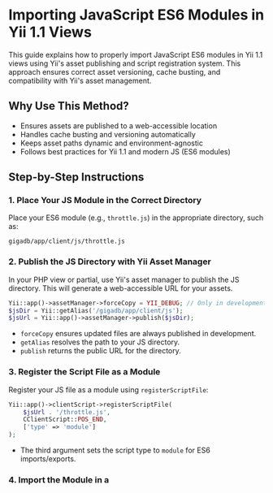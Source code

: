 # Importing JavaScript ES6 Modules in Yii 1.1 Views

This guide explains how to properly import JavaScript ES6 modules in Yii 1.1 views using Yii's asset publishing and script registration system. This approach ensures correct asset versioning, cache busting, and compatibility with Yii's asset management.

## Why Use This Method?
- Ensures assets are published to a web-accessible location
- Handles cache busting and versioning automatically
- Keeps asset paths dynamic and environment-agnostic
- Follows best practices for Yii 1.1 and modern JS (ES6 modules)

## Step-by-Step Instructions

### 1. Place Your JS Module in the Correct Directory
Place your ES6 module (e.g., `throttle.js`) in the appropriate directory, such as:

```
gigadb/app/client/js/throttle.js
```

### 2. Publish the JS Directory with Yii Asset Manager
In your PHP view or partial, use Yii's asset manager to publish the JS directory. This will generate a web-accessible URL for your assets.

```php
Yii::app()->assetManager->forceCopy = YII_DEBUG; // Only in development
$jsDir = Yii::getAlias('/gigadb/app/client/js');
$jsUrl = Yii::app()->assetManager->publish($jsDir);
```

- `forceCopy` ensures updated files are always published in development.
- `getAlias` resolves the path to your JS directory.
- `publish` returns the public URL for the directory.

### 3. Register the Script File as a Module
Register your JS file as a module using `registerScriptFile`:

```php
Yii::app()->clientScript->registerScriptFile(
    $jsUrl . '/throttle.js',
    CClientScript::POS_END,
    ['type' => 'module']
);
```

- The third argument sets the script type to `module` for ES6 imports/exports.

### 4. Import the Module in a <script type="module"> Block
Now you can import your module using the published URL:

```php
<script type="module">
  import { throttle } from "<?php echo $jsUrl; ?>/throttle.js";

  // Your JS code here
  $(document).ready(function () {
    // Use throttle(...)
  });
</script>
```

### 5. Example: Complete Usage in a Yii View
```php
<?php
Yii::app()->assetManager->forceCopy = YII_DEBUG;
$jsDir = Yii::getAlias('/gigadb/app/client/js');
$jsUrl = Yii::app()->assetManager->publish($jsDir);
Yii::app()->clientScript->registerScriptFile($jsUrl . '/throttle.js', CClientScript::POS_END, ['type' => 'module']);
?>

<script type="module">
  import { throttle } from "<?php echo $jsUrl; ?>/throttle.js";
  $(document).ready(function () {
    // Use throttle here
  });
</script>
```

## Notes
- Always use the published URL (`$jsUrl`) for imports to ensure the correct path.
- This method works for any ES6 module, not just `throttle.js`.
- For multiple modules, repeat the registration and import steps as needed.
- For third-party modules, consider using import maps or CDN URLs as appropriate.

## References
- See `protected/views/shared/_carousel_slider.php` and `protected/views/shared/_model_viewer.php` for real examples in this codebase.
- [Yii 1.1 Asset Manager Documentation](https://www.yiiframework.com/doc/api/1.1/CAssetManager)